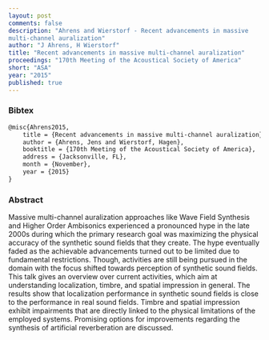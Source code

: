 ```yaml
---
layout: post
comments: false
description: "Ahrens and Wierstorf - Recent advancements in massive
multi-channel auralization"
author: "J Ahrens, H Wierstorf"
title: "Recent advancements in massive multi-channel auralization"
proceedings: "170th Meeting of the Acoustical Society of America"
short: "ASA"
year: "2015"
published: true
---
```


### Bibtex

```latex
@misc{Ahrens2015,
    title = {Recent advancements in massive multi-channel auralization},
    author = {Ahrens, Jens and Wierstorf, Hagen},
    booktitle = {170th Meeting of the Acoustical Society of America},
    address = {Jacksonville, FL},
    month = {November},
    year = {2015}
}
```

### Abstract

Massive multi-channel auralization approaches like Wave Field Synthesis and
Higher Order Ambisonics experienced a pronounced hype in the late 2000s during
which the primary research goal was maximizing the physical accuracy of the
synthetic sound fields that they create. The hype eventually faded as the
achievable advancements turned out to be limited due to fundamental
restrictions. Though, activities are still being pursued in the domain with the
focus shifted towards perception of synthetic sound fields. This talk gives an
overview over current activities, which aim at understanding localization,
timbre, and spatial impression in general. The results show that localization
performance in synthetic sound fields is close to the performance in real sound
fields. Timbre and spatial impression exhibit impairments that are directly
linked to the physical limitations of the employed systems. Promising options
for improvements regarding the synthesis of artificial reverberation are
discussed.
